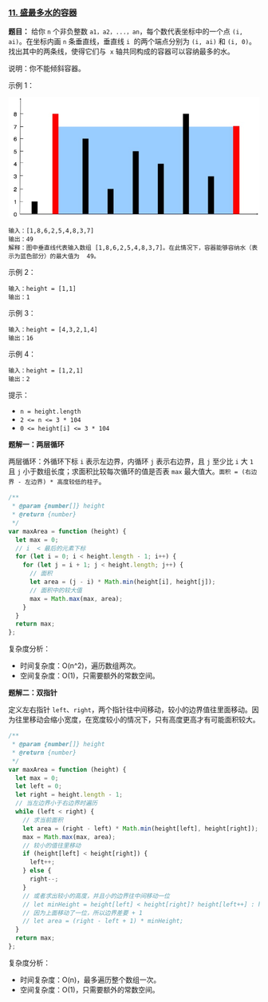 ### [11. 盛最多水的容器](https://leetcode-cn.com/problems/container-with-most-water/)

**题目：** 给你 `n` 个非负整数 `a1，a2，...，an`，每个数代表坐标中的一个点 `(i, ai)`。在坐标内画 `n` 条垂直线，垂直线 `i`  的两个端点分别为 `(i, ai)` 和 `(i, 0)`。找出其中的两条线，使得它们与  `x` 轴共同构成的容器可以容纳最多的水。

说明：你不能倾斜容器。

示例 1：

![question-11-container-with-most-water](../images/question-11-container-with-most-water.png)

```
输入：[1,8,6,2,5,4,8,3,7]
输出：49
解释：图中垂直线代表输入数组 [1,8,6,2,5,4,8,3,7]。在此情况下，容器能够容纳水（表示为蓝色部分）的最大值为  49。
```

示例 2：

```
输入：height = [1,1]
输出：1
```

示例 3：

```
输入：height = [4,3,2,1,4]
输出：16
```

示例 4：

```
输入：height = [1,2,1]
输出：2
```

提示：

- `n = height.length`
- `2 <= n <= 3 * 104`
- `0 <= height[i] <= 3 * 104`

**题解一：两层循环**

两层循环：外循环下标 `i` 表示左边界，内循环 `j` 表示右边界，且 `j` 至少比 `i` 大 `1` 且 `j` 小于数组长度；求面积比较每次循环的值是否表 `max` 最大值大。`面积 = (右边界 - 左边界) * 高度较低的柱子`。

```js
/**
 * @param {number[]} height
 * @return {number}
 */
var maxArea = function (height) {
  let max = 0;
  // i  < 最后的元素下标
  for (let i = 0; i < height.length - 1; i++) {
    for (let j = i + 1; j < height.length; j++) {
      // 面积
      let area = (j - i) * Math.min(height[i], height[j]);
      // 面积中的较大值
      max = Math.max(max, area);
    }
  }
  return max;
};
```

复杂度分析：

- 时间复杂度：O(n^2)，遍历数组两次。
- 空间复杂度：O(1)，只需要额外的常数空间。

**题解二：双指针**

定义左右指针 `left`、`right`，两个指针往中间移动，较小的边界值往里面移动。因为往里移动会缩小宽度，在宽度较小的情况下，只有高度更高才有可能面积较大。

```js
/**
 * @param {number[]} height
 * @return {number}
 */
var maxArea = function (height) {
  let max = 0;
  let left = 0;
  let right = height.length - 1;
  // 当左边界小于右边界时遍历
  while (left < right) {
    // 求当前面积
    let area = (right - left) * Math.min(height[left], height[right]);
    max = Math.max(max, area);
    // 较小的值往里移动
    if (height[left] < height[right]) {
      left++;
    } else {
      right--;
    }
    // 或者求出较小的高度，并且小的边界往中间移动一位
    // let minHeight = height[left] < height[right]? height[left++] : height[right--];
    // 因为上面移动了一位，所以边界差要 + 1
    // let area = (right - left + 1) * minHeight;
  }
  return max;
};
```

复杂度分析：

- 时间复杂度：O(n)，最多遍历整个数组一次。
- 空间复杂度：O(1)，只需要额外的常数空间。

